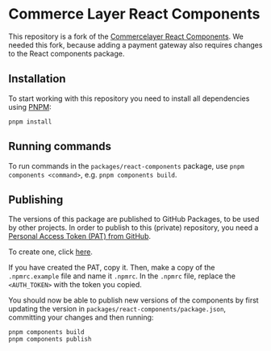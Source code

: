 # Commerce Layer React Components

This repository is a fork of the [Commercelayer React Components](https://github.com/commercelayer/commercelayer-react-components). We needed this fork, because adding a payment gateway also requires changes to the React components package.

## Installation

To start working with this repository you need to install all dependencies using [PNPM](https://pnpm.io/):

```
pnpm install
```

## Running commands

To run commands in the `packages/react-components` package, use `pnpm components <command>`, e.g. `pnpm components build`.

## Publishing

The versions of this package are published to GitHub Packages, to be used by other projects. In order to publish to this (private) repository, you need a [Personal Access Token (PAT) from GitHub](https://docs.github.com/en/authentication/keeping-your-account-and-data-secure/managing-your-personal-access-tokens).

To create one, click [here](https://github.com/settings/tokens/new?scopes=repo,write:packages,read:packages&description=Podobrace%20-%20Development).

If you have created the PAT, copy it. Then, make a copy of the `.npmrc.example` file and name it `.npmrc`. In the `.npmrc` file, replace the `<AUTH_TOKEN>` with the token you copied.

You should now be able to publish new versions of the components by first updating the version in `packages/react-components/package.json`, committing your changes and then running:

```
pnpm components build
pnpm components publish
```